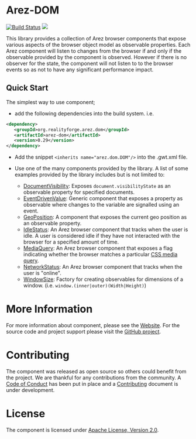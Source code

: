 # Arez-DOM

[![Build Status](https://secure.travis-ci.org/arez/arez-dom.svg?branch=master)](http://travis-ci.org/arez/arez-dom)
[<img src="https://img.shields.io/maven-central/v/org.realityforge.arez.dom/arez-dom.svg?label=latest%20release"/>](http://search.maven.org/#search%7Cga%7C1%7Cg%3A%22org.realityforge.arez.dom%22)

This library provides a collection of Arez browser components that expose various aspects of the browser object
model as observable properties. Each Arez component will listen to changes from the browser if and only if the
observable provided by the component is observed. However if there is no observer for the state, the component will
not listen to to the browser events so as not to have any significant performance impact.

## Quick Start

The simplest way to use component;

* add the following dependencies into the build system. i.e.

```xml
<dependency>
   <groupId>org.realityforge.arez.dom</groupId>
   <artifactId>arez-dom</artifactId>
   <version>0.29</version>
</dependency>
```

* Add the snippet `<inherits name="arez.dom.DOM"/>` into the .gwt.xml file.

* Use one of the many components provided by the library. A list of some examples provided
  by the library includes but is not limited to:

  * [DocumentVisibility](https://arez.github.io/dom/index.html?arez/dom/DocumentVisibility.html): Exposes `document.visibilityState` as an observable property for specified documents.
  * [EventDrivenValue](https://arez.github.io/dom/index.html?arez/dom/EventDrivenValue.html): Generic component that exposes a property as observable where changes to the variable are signalled using an event.
  * [GeoPosition](https://arez.github.io/dom/index.html?arez/dom/GeoPosition.html): A component that exposes the current geo position as an observable property.
  * [IdleStatus](https://arez.github.io/dom/index.html?arez/dom/IdleStatus.html): An Arez browser component that tracks when the user is idle. A user is considered idle if they have not interacted with the browser for a specified amount of time.
  * [MediaQuery](https://arez.github.io/dom/index.html?arez/dom/MediaQuery.html): An Arez browser component that exposes a flag indicating whether the browser matches a particular [CSS media query](https://developer.mozilla.org/en-US/docs/Web/CSS/Media_Queries).
  * [NetworkStatus](https://arez.github.io/dom/index.html?arez/dom/NetworkStatus.html): An Arez browser component that tracks when the user is "online".
  * [WindowSize](https://arez.github.io/dom/index.html?arez/dom/WindowSize.html): Factory for creating observables for dimensions of a window. (i.e. `window.(inner|outer)(Width|Height)`)

# More Information

For more information about component, please see the [Website](https://arez.github.io/dom). For the
source code and project support please visit the [GitHub project](https://github.com/arez/arez-dom).

# Contributing

The component was released as open source so others could benefit from the project. We are thankful for any
contributions from the community. A [Code of Conduct](CODE_OF_CONDUCT.md) has been put in place and
a [Contributing](CONTRIBUTING.md) document is under development.

# License

The component is licensed under [Apache License, Version 2.0](LICENSE).
